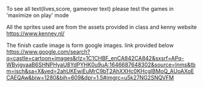 
To see all text(lives,score, gameover text) please test the games in 'maximize on play' mode

All the sprites used are from the assets provided in class and kenny website  https://www.kenney.nl/

The finish castle image is form google images. link provided below
https://www.google.com/search?q=castle+cartoon+images&rlz=1C1CHBF_enCA842CA842&sxsrf=APq-WBvjgyaaB6SHNPHyaU8YdPYHK0u9uA:1646687648302&source=lnms&tbm=isch&sa=X&ved=2ahUKEwiEuMrC9bT2AhXXHc0KHcgIBMoQ_AUoAXoECAEQAw&biw=1280&bih=609&dpr=1.5#imgrc=u5k27NG2SNQVFM 